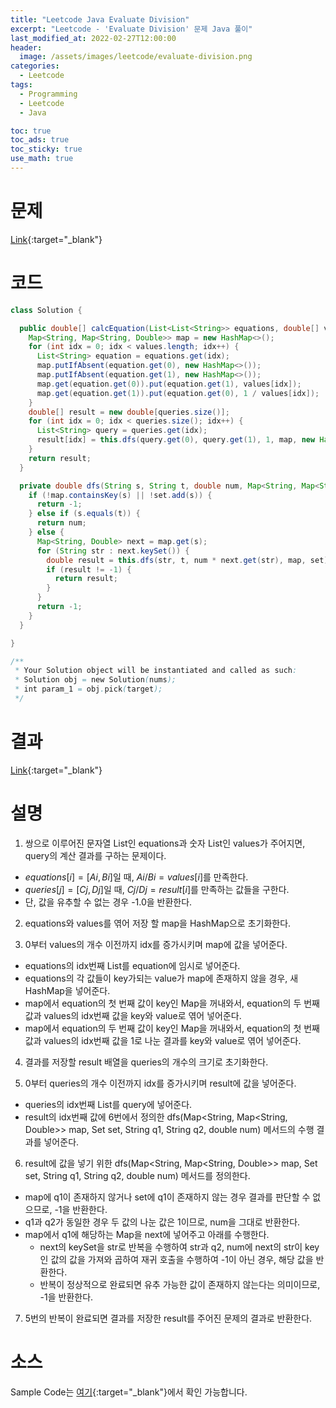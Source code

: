 ```yaml
---
title: "Leetcode Java Evaluate Division"
excerpt: "Leetcode - 'Evaluate Division' 문제 Java 풀이"
last_modified_at: 2022-02-27T12:00:00
header:
  image: /assets/images/leetcode/evaluate-division.png
categories:
  - Leetcode
tags:
  - Programming
  - Leetcode
  - Java

toc: true
toc_ads: true
toc_sticky: true
use_math: true
---
```

# 문제
[Link](https://leetcode.com/problems/evaluate-division/){:target="_blank"}

# 코드
```java
class Solution {

  public double[] calcEquation(List<List<String>> equations, double[] values, List<List<String>> queries) {
    Map<String, Map<String, Double>> map = new HashMap<>();
    for (int idx = 0; idx < values.length; idx++) {
      List<String> equation = equations.get(idx);
      map.putIfAbsent(equation.get(0), new HashMap<>());
      map.putIfAbsent(equation.get(1), new HashMap<>());
      map.get(equation.get(0)).put(equation.get(1), values[idx]);
      map.get(equation.get(1)).put(equation.get(0), 1 / values[idx]);
    }
    double[] result = new double[queries.size()];
    for (int idx = 0; idx < queries.size(); idx++) {
      List<String> query = queries.get(idx);
      result[idx] = this.dfs(query.get(0), query.get(1), 1, map, new HashSet<>());
    }
    return result;
  }

  private double dfs(String s, String t, double num, Map<String, Map<String, Double>> map, Set<String> set) {
    if (!map.containsKey(s) || !set.add(s)) {
      return -1;
    } else if (s.equals(t)) {
      return num;
    } else {
      Map<String, Double> next = map.get(s);
      for (String str : next.keySet()) {
        double result = this.dfs(str, t, num * next.get(str), map, set);
        if (result != -1) {
          return result;
        }
      }
      return -1;
    }
  }

}

/**
 * Your Solution object will be instantiated and called as such:
 * Solution obj = new Solution(nums);
 * int param_1 = obj.pick(target);
 */
```

# 결과
[Link](https://leetcode.com/submissions/detail/649555553/){:target="_blank"}

# 설명
1. 쌍으로 이루어진 문자열 List인 equations과 숫자 List인 values가 주어지면, query의 계산 결과를 구하는 문제이다.
- $equations[i] = [Ai, Bi]$일 때, $Ai / Bi = values[i]$를 만족한다.
- $queries[j] = [Cj, Dj]$일 때, $Cj / Dj = result[i]$를 만족하는 값들을 구한다.
- 단, 값을 유추할 수 없는 경우 -1.0을 반환한다.

2. equations와 values를 엮어 저장 할 map을 HashMap으로 초기화한다.

3. 0부터 values의 개수 이전까지 idx를 증가시키며 map에 값을 넣어준다.
- equations의 idx번째 List를 equation에 임시로 넣어준다.
- equations의 각 값들이 key가되는 value가 map에 존재하지 않을 경우, 새 HashMap을 넣어준다.
- map에서 equation의 첫 번째 값이 key인 Map을 꺼내와서, equation의 두 번째 값과 values의 idx번째 값을 key와 value로 엮어 넣어준다.
- map에서 equation의 두 번째 값이 key인 Map을 꺼내와서, equation의 첫 번째 값과 values의 idx번째 값을 1로 나눈 결과를 key와 value로 엮어 넣어준다.

4. 결과를 저장할 result 배열을 queries의 개수의 크기로 초기화한다.

5. 0부터 queries의 개수 이전까지 idx를 증가시키며 result에 값을 넣어준다.
- queries의 idx번째 List를 query에 넣어준다.
- result의 idx번째 값에 6번에서 정의한 dfs(Map<String, Map<String, Double>> map, Set<String> set, String q1, String q2, double num) 메서드의 수행 결과를 넣어준다.

6. result에 값을 넣기 위한 dfs(Map<String, Map<String, Double>> map, Set<String> set, String q1, String q2, double num) 메서드를 정의한다.
- map에 q1이 존재하지 않거나 set에 q1이 존재하지 않는 경우 결과를 판단할 수 없으므로, -1을 반환한다.
- q1과 q2가 동일한 경우 두 값의 나눈 값은 1이므로, num을 그대로 반환한다.
- map에서 q1에 해당하는 Map을 next에 넣어주고 아래를 수행한다.
  - next의 keySet을 str로 반복을 수행하여 str과 q2, num에 next의 str이 key인 값의 값을 가져와 곱하여 재귀 호출을 수행하여 -1이 아닌 경우, 해당 값을 반환한다.
  - 반복이 정상적으로 완료되면 유추 가능한 값이 존재하지 않는다는 의미이므로, -1을 반환한다.

7. 5번의 반복이 완료되면 결과를 저장한 result를 주어진 문제의 결과로 반환한다.

# 소스
Sample Code는 [여기](https://github.com/GracefulSoul/leetcode/blob/master/src/main/java/gracefulsoul/problems/EvaluateDivision.java){:target="_blank"}에서 확인 가능합니다.